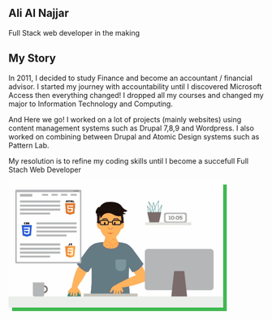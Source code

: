 Ali Al Najjar
-
<p> Full Stack web developer in the making </p>

My Story
-
In 2011, I decided to study Finance and become an accountant / financial advisor. I started my journey with accountability until I discovered Microsoft Access then everything changed! I dropped all my courses and changed my major to Information Technology and Computing.

And Here we go! I worked on a lot of projects (mainly websites) using content management systems such as Drupal 7,8,9 and Wordpress. I also worked on combining between Drupal and Atomic Design systems such as Pattern Lab.

My resolution is to refine my coding skills until I become a succefull Full Stach Web Developer 

<img style="height:250px; box-shadow: 7px 7px #3fb950;" src="front-end-development.gif">


<!--
**aliynajjar/aliynajjar** is a ✨ _special_ ✨ repository because its `README.md` (this file) appears on your GitHub profile.

Here are some ideas to get you started:

- 🔭 I’m currently working on ...
- 🌱 I’m currently learning ...
- 👯 I’m looking to collaborate on ...
- 🤔 I’m looking for help with ...
- 💬 Ask me about ...
- 📫 How to reach me: ...
- 😄 Pronouns: ...
- ⚡ Fun fact: ...
-->



###
